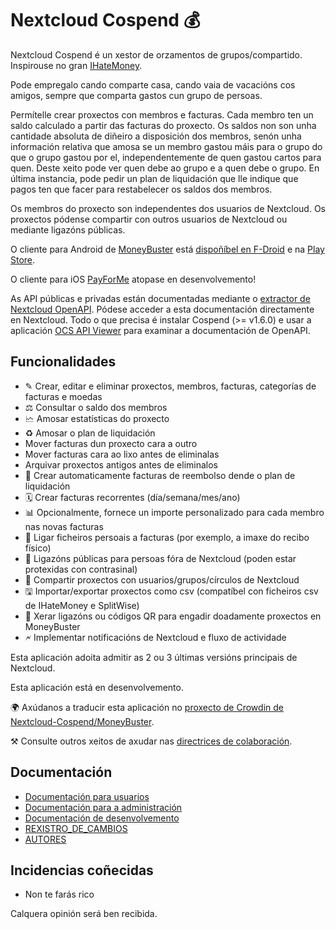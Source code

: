 # Nextcloud Cospend 💰

Nextcloud Cospend é un xestor de orzamentos de grupos/compartido. Inspirouse no gran [IHateMoney](https://github.com/spiral-project/ihatemoney/).

Pode empregalo cando comparte casa, cando vaia de vacacións cos amigos, sempre que comparta gastos cun grupo de persoas.

Permítelle crear proxectos con membros e facturas. Cada membro ten un saldo calculado a partir das facturas do proxecto. Os saldos non son unha cantidade absoluta de diñeiro a disposición dos membros, senón unha información relativa que amosa se un membro gastou máis para o grupo do que o grupo gastou por el, independentemente de quen gastou cartos para quen. Deste xeito pode ver quen debe ao grupo e a quen debe o grupo. En última instancia, pode pedir un plan de liquidación que lle indique que pagos ten que facer para restabelecer os saldos dos membros.

Os membros do proxecto son independentes dos usuarios de Nextcloud. Os proxectos pódense compartir con outros usuarios de Nextcloud ou mediante ligazóns públicas.

O cliente para Android de [MoneyBuster](https://gitlab.com/eneiluj/moneybuster) está [dispoñíbel en F-Droid](https://f-droid.org/packages/net.eneiluj.moneybuster/) e na [Play Store](https://play.google.com/store/apps/details?id=net.eneiluj.moneybuster).

O cliente para iOS [PayForMe](https://github.com/mayflower/PayForMe) atopase en desenvolvemento!

As API públicas e privadas están documentadas mediante o [extractor de Nextcloud OpenAPI](https://github.com/nextcloud/openapi-extractor/). Pódese acceder a esta documentación directamente en Nextcloud. Todo o que precisa é instalar Cospend (>= v1.6.0) e usar a aplicación [OCS API Viewer](https://apps.nextcloud.com/apps/ocs_api_viewer) para examinar a documentación de OpenAPI.

## Funcionalidades

* ✎ Crear, editar e eliminar proxectos, membros, facturas, categorías de facturas e moedas
* ⚖ Consultar o saldo dos membros
* 🗠 Amosar estatísticas do proxecto
* ♻ Amosar o plan de liquidación
* Mover facturas dun proxecto cara a outro
* Mover facturas cara ao lixo antes de eliminalas
* Arquivar proxectos antigos antes de eliminalos
* 🎇 Crear automaticamente facturas de reembolso dende o plan de liquidación
* 🗓️ Crear facturas recorrentes (día/semana/mes/ano)
* 📊 Opcionalmente, fornece un importe personalizado para cada membro nas novas facturas
* 🔗 Ligar ficheiros persoais a facturas (por exemplo, a imaxe do recibo físico)
* 👩 Ligazóns públicas para persoas fóra de Nextcloud (poden estar protexidas con contrasinal)
* 👫 Compartir proxectos con usuarios/grupos/círculos de Nextcloud
* 🖫 Importar/exportar proxectos como csv (compatíbel con ficheiros csv de IHateMoney e SplitWise)
* 🔗 Xerar ligazóns ou códigos QR para engadir doadamente proxectos en MoneyBuster
* 🗲 Implementar notificacións de Nextcloud e fluxo de actividade

Esta aplicación adoita admitir as 2 ou 3 últimas versións principais de Nextcloud.

Esta aplicación está en desenvolvemento.

🌍 Axúdanos a traducir esta aplicación no [proxecto de Crowdin de Nextcloud-Cospend/MoneyBuster](https://crowdin.com/project/moneybuster).

⚒ Consulte outros xeitos de axudar nas [directrices de colaboración](https://github.com/julien-nc/cospend-nc/blob/master/CONTRIBUTING.md).

## Documentación

* [Documentación para usuarios](https://github.com/julien-nc/cospend-nc/blob/master/docs/user.md)
* [Documentación para a administración](https://github.com/julien-nc/cospend-nc/blob/master/docs/admin.md)
* [Documentación de desenvolvemento](https://github.com/julien-nc/cospend-nc/blob/master/docs/dev.md)
* [REXISTRO_DE_CAMBIOS](https://github.com/julien-nc/cospend-nc/blob/master/CHANGELOG.md#change-log)
* [AUTORES](https://github.com/julien-nc/cospend-nc/blob/master/AUTHORS.md#authors)

## Incidencias coñecidas

* Non te farás rico

Calquera opinión será ben recibida.


